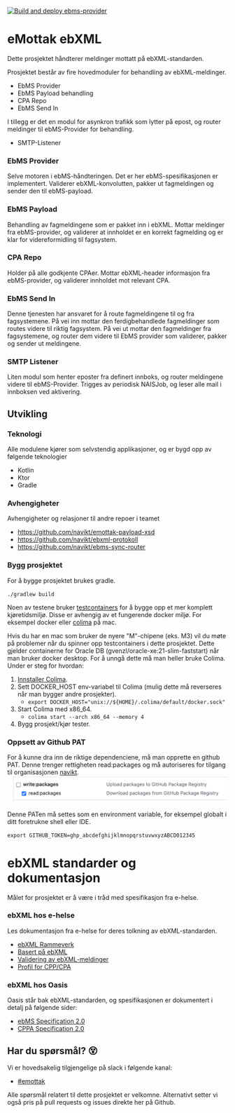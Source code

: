 [![Build and deploy ebms-provider](https://github.com/navikt/ebxml-processor/actions/workflows/build.yaml/badge.svg)](https://github.com/navikt/ebxml-processor/actions/workflows/build.yaml)

# eMottak ebXML
Dette prosjektet håndterer meldinger mottatt på ebXML-standarden.

Prosjektet består av fire hovedmoduler for behandling av ebXML-meldinger.
* EbMS Provider
* EbMS Payload behandling
* CPA Repo
* EbMS Send In

I tillegg er det en modul for asynkron trafikk som lytter på epost, og router meldinger til ebMS-Provider for behandling.
* SMTP-Listener

### EbMS Provider
Selve motoren i ebMS-håndteringen. Det er her ebMS-spesifikasjonen er implementert.
Validerer ebXML-konvolutten, pakker ut fagmeldingen og sender den til ebMS-payload.

### EbMS Payload
Behandling av fagmeldingene som er pakket inn i ebXML. Mottar meldinger fra ebMS-provider, og
validerer at innholdet er en korrekt fagmelding og er klar for videreformidling til fagsystem.

### CPA Repo
Holder på alle godkjente CPAer. Mottar ebXML-header informasjon fra ebMS-provider, og validerer innholdet mot
relevant CPA.

### EbMS Send In
Denne tjenesten har ansvaret for å route fagmeldingene til og fra fagsystemene. På vei inn mottar den ferdigbehandlede 
fagmeldinger som routes videre til riktig fagsystem. På vei ut mottar den fagmeldinger fra fagsystemene, og router dem 
videre til EbMS provider som validerer, pakker og sender ut meldingene.

### SMTP Listener
Liten modul som henter eposter fra definert innboks, og router meldingene videre til ebMS-Provider.
Trigges av periodisk NAISJob, og leser alle mail i innboksen ved aktivering.


## Utvikling
### Teknologi
Alle modulene kjører som selvstendig applikasjoner, og er bygd opp av følgende teknologier
* Kotlin
* Ktor
* Gradle

### Avhengigheter
Avhengigheter og relasjoner til andre repoer i teamet
* https://github.com/navikt/emottak-payload-xsd
* https://github.com/navikt/ebxml-protokoll
* https://github.com/navikt/ebms-sync-router

### Bygg prosjektet
For å bygge prosjektet brukes gradle.

```
./gradlew build
```

Noen av testene bruker [testcontainers](https://github.com/testcontainers/testcontainers-java) for å bygge opp et mer komplett
kjøretidsmiljø. Disse er avhengig av et fungerende docker miljø. For eksempel docker eller [colima](https://github.com/abiosoft/colima) på mac.

Hvis du har en mac som bruker de nyere "M"-chipene (eks. M3) vil du møte på problemer når du spinner opp testcontainers i dette prosjektet. 
Dette gjelder containerne for Oracle DB (gvenzl/oracle-xe:21-slim-faststart) når man bruker docker desktop.
For å unngå dette må man heller bruke Colima. Under er steg for hvordan:
1. [Innstaller Colima](https://github.com/abiosoft/colima?tab=readme-ov-file#installation).
2. Sett DOCKER_HOST env-variabel til Colima (mulig dette må reverseres når man bygger andre prosjekter).
   - `export DOCKER_HOST="unix://${HOME}/.colima/default/docker.sock"`
3. Start Colima med x86_64. 
   - `colima start --arch x86_64 --memory 4`
4. Bygg prosjekt/kjør tester.


### Oppsett av Github PAT
For å kunne dra inn de riktige dependenciene, må man opprette en github PAT.
Denne trenger rettigheten read:packages og må autoriseres for tilgang til organisasjonen [navikt](https://github.com/navikt).
![img](docs/img/read_packages.png)

Denne PATen må settes som en environment variable, for eksempel globalt i ditt foretrukne shell eller IDE.
```
export GITHUB_TOKEN=ghp_abcdefghijklmnopqrstuvwxyzABCD012345
```

# ebXML standarder og dokumentasjon
Målet for prosjektet er å være i tråd med spesifikasjon fra e-helse.

### ebXML hos e-helse
Les dokumentasjon fra e-helse for deres tolkning av ebXML-standarden.

* [ebXML Rammeverk](https://sarepta.helsedir.no/standard/EBXML%20rammeverk)
* [Basert på ebXML](https://git.sarepta.ehelse.no/publisert/standarder/raw/master/kravdokument/EBXMLrammeverk/HIS%201037_2011%20Rammeverk%20for%20meldingsutveksling%20v1.1%20-oppdatert.pdf)
* [Validering av ebXML-meldinger](https://git.sarepta.ehelse.no/publisert/standarder/raw/master/kravdokument/ValideringAvebXMLMeldinger/HITS%201172_2017%20Validering%20av%20ebXML-meldinger%20-oppdatert.pdf)
* [Profil for CPP/CPA](https://www.ehelse.no/standardisering/standarder/profil-for-cpp-cpa--partnerprofiler-og-avtaler/_/attachment/inline/8ff59f07-70be-459a-a644-6b11451d1dc2:b47b3b4b5740def9e91c0cd2795c872dd4196d3c/Profil%20for%20CPP%20CPA%20%E2%80%93%20partnerprofiler%20og%20avtaler.pdf)

### ebXML hos Oasis
Oasis står bak ebXML-standarden, og spesifikasjonen er dokumentert i detalj på følgende sider:
* [ebMS Specification 2.0](https://www.oasis-open.org/committees/ebxml-msg/documents/ebMS_v2_0.pdf)
* [CPPA Specification 2.0](https://www.oasis-open.org/committees/ebxml-cppa/documents/ebcpp-2.0.pdf)


## Har du spørsmål? :dizzy_face:
Vi er hovedsakelig tilgjengelige på slack i følgende kanal:

- [#emottak](https://nav-it.slack.com/archives/C01P0FUC78A)

Alle spørsmål relatert til dette prosjektet er velkomne. Alternativt setter vi også pris på pull requests og
issues direkte her på Github. 
